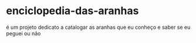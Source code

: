 # enciclopedia-das-aranhas
 é um projeto dedicato a catalogar as aranhas que eu conheço e saber se eu peguei ou não
